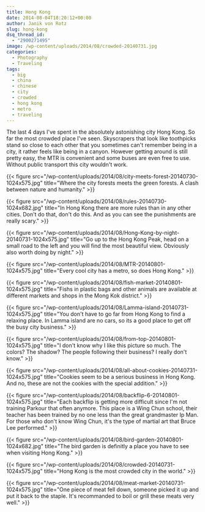 ```yaml
---
title: Hong Kong
date: 2014-08-04T18:20:12+00:00
author: Janik von Rotz
slug: hong-kong
dsq_thread_id:
  - "2900271495"
image: /wp-content/uploads/2014/08/crowded-20140731.jpg
categories:
  - Photography
  - Traveling
tags:
  - big
  - china
  - chinese
  - city
  - crowded
  - hong kong
  - metro
  - traveling
---
```

The last 4 days I've spent in the absolutely astonishing city Hong Kong. So far the most crowded place I've seen. Skyscrapers that look like toothpicks stand so close to each other that you sometimes can't remember being in a city, it rather feels like being in a canyon. However getting around is still pretty easy, the MTR is convenient and some buses are even free to use. Without public transport this city wouldn't work. 
<!--more-->

{{< figure src="/wp-content/uploads/2014/08/city-meets-forest-20140730-1024x575.jpg" title="Where the city forests meets the green forests. A clash between nature and humanity." >}}

{{< figure src="/wp-content/uploads/2014/08/rules-20140730-1024x682.jpg" title="In Hong Kong there are more rules than in any other cities. Don't do that, don't do this. And as you can see the punishments are really scary." >}}

{{< figure src="/wp-content/uploads/2014/08/Hong-Kong-by-night-20140731-1024x575.jpg" title="Go up to the Hong Kong Peak, head on a small road to the left and you will find the most beautiful view. Obviously also worth doing by night." >}}

{{< figure src="/wp-content/uploads/2014/08/MTR-20140801-1024x575.jpg" title="Every cool city has a metro, so does Hong Kong." >}}

{{< figure src="/wp-content/uploads/2014/08/fish-market-20140801-1024x575.jpg" title="Fishs in plastic bags and other animals are available at different markets and shops in the Mong Kok district." >}}

{{< figure src="/wp-content/uploads/2014/08/Lamma-island-20140731-1024x575.jpg" title="You don't have to go far from Hong Kong to find a relaxing place. In Lamma island are no cars, so its a good place to get  off the busy city business." >}}

{{< figure src="/wp-content/uploads/2014/08/from-top-20140801-1024x575.jpg" title="I don't know why I like this picture so much. The colors? The shadow? The people following their business? I really don't know." >}}

{{< figure src="/wp-content/uploads/2014/08/all-about-cookies-20140731-1024x575.jpg" title="Cookies seem to be a serious business in Hong Kong. And no, these are not the cookies with the special addition." >}}

{{< figure src="/wp-content/uploads/2014/08/backflip-6-20140801-1024x575.jpg" title="Each backflip is getting more difficult since I'm not training Parkour that often anymore. This place is a Wing Chun school, their teacher has been trained by no one less than the great grandmaster Ip Man. For those who don't know Wing Chun, it's the type of martial art that Bruce Lee performed." >}}

{{< figure src="/wp-content/uploads/2014/08/bird-garden-20140801-1024x682.jpg" title="The bird garden is definitly a place you have to see when visiting Hong Kong." >}}

{{< figure src="/wp-content/uploads/2014/08/crowded-20140731-1024x575.jpg" title="Hong Kong is the most crowded city in the world." >}}

{{< figure src="/wp-content/uploads/2014/08/meat-market-20140731-1024x575.jpg" title="One piece of meat fell down, someone picked it up and put it back to the staple. It's recommanded to boil or grill these meats very well." >}}